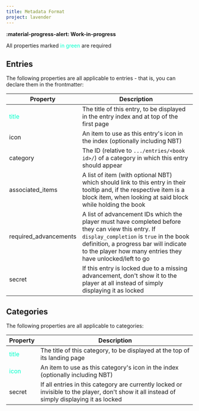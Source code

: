 ```yaml
---
title: Metadata Format
project: lavender
---
```


**:material-progress-alert: Work-in-progress**

All properties marked <span style="color: #00FFCA;">in green</span> are required

## Entries

The following properties are all applicable to entries - that is, you can declare them in the frontmatter:

| Property                                   | Description                                                                                                                                                                                                                                         |
|--------------------------------------------|-----------------------------------------------------------------------------------------------------------------------------------------------------------------------------------------------------------------------------------------------------|
| <span style="color: #00FFCA;">title</span> | The title of this entry, to be displayed in the entry index and at top of the first page                                                                                                                                                            |
| icon                                       | An item to use as this entry's icon in the index (optionally including NBT)                                                                                                                                                                         |
| category                                   | The ID (relative to `.../entries/<book id>/`) of a category in which this entry should appear                                                                                                                                                       |
| associated_items                           | A list of item (with optional NBT) which should link to this entry in their tooltip and, if the respective item is a block item, when looking at said block while holding the book                                                                  |
| required_advancements                      | A list of advancement IDs which the player must have completed before they can view this entry. If `display_completion` is `true` in the book definition, a progress bar will indicate to the player how many entries they have unlocked/left to go |
| secret                                     | If this entry is locked due to a missing advancement, don't show it to the player at all instead of simply displaying it as locked                                                                                                                  |

## Categories

The following properties are all applicable to categories:

| Property                                   | Description                                                                                                                                  |
|--------------------------------------------|----------------------------------------------------------------------------------------------------------------------------------------------|
| <span style="color: #00FFCA;">title</span> | The title of this category, to be displayed at the top of its landing page                                                                   |
| <span style="color: #00FFCA;">icon</span>  | An item to use as this category's icon in the index (optionally including NBT)                                                               |
| secret                                     | If all entries in this category are currently locked or invisible to the player, don't show it all instead of simply displaying it as locked |

